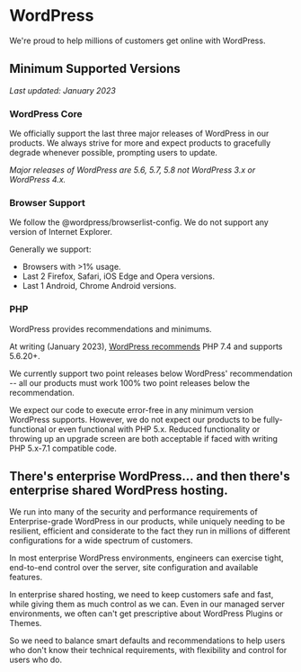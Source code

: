 # WordPress

We're proud to help millions of customers get online with WordPress.

## Minimum Supported Versions

_Last updated: January 2023_

### WordPress Core

We officially support the last three major releases of WordPress in our products. We always strive for more and expect 
products to gracefully degrade whenever possible, prompting users to update.

_Major releases of WordPress are 5.6, 5.7, 5.8 not WordPress 3.x or WordPress 4.x._

### Browser Support

We follow the @wordpress/browserlist-config. We do not support any version of Internet Explorer.

Generally we support:
* Browsers with >1% usage.
* Last 2 Firefox, Safari, iOS Edge and Opera versions.
* Last 1 Android, Chrome Android versions.

### PHP

WordPress provides recommendations and minimums.

At writing (January 2023), [WordPress recommends](https://wordpress.org/about/requirements/) PHP 7.4 and supports 5.6.20+.

We currently support two point releases below WordPress' recommendation -- all our products must work 100% two point releases below the recommendation.

We expect our code to execute error-free in any minimum version WordPress supports. However, we do not expect our products to be fully-functional or even functional with PHP 5.x. Reduced functionality or throwing up an upgrade screen are both acceptable if faced with writing PHP 5.x-7.1 compatible code.

## There's enterprise WordPress... and then there's enterprise shared WordPress hosting. 

We run into many of the security and performance requirements of Enterprise-grade WordPress in our products, while uniquely needing to be resilient, efficient and considerate to the fact they run in millions of different configurations for a wide spectrum of customers.

In most enterprise WordPress environments, engineers can exercise tight, end-to-end control over the server, site configuration and available features.

In enterprise shared hosting, we need to keep customers safe and fast, while giving them as much control as we can. Even in our managed server environments, we often can't get prescriptive about WordPress Plugins or Themes.

So we need to balance smart defaults and recommendations to help users who don't know their technical requirements, with flexibility and control for users who do.

